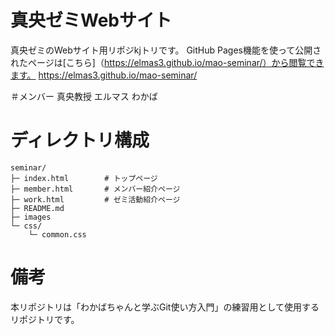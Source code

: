 # 真央ゼミWebサイト
真央ゼミのWebサイト用リポジkjトリです。
GitHub Pages機能を使って公開されたページは[こちら]（https://elmas3.github.io/mao-seminar/）から閲覧できます。
https://elmas3.github.io/mao-seminar/

＃メンバー
真央教授
エルマス
わかば

# ディレクトリ構成
```
seminar/
├─ index.html        # トップページ
├─ member.html       # メンバー紹介ページ
├─ work.html         # ゼミ活動紹介ページ
├─ README.md
├─ images
└─ css/
    └─ common.css
```

# 備考
本リポジトリは「わかばちゃんと学ぶGit使い方入門」の練習用として使用するリポジトリです。
